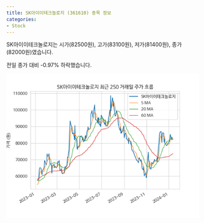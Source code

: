 ```yaml
---
title: SK아이이테크놀로지 (361610) 종목 정보
categories:
- Stock
---
```


SK아이이테크놀로지는 시가(82500원), 고가(83100원), 저가(81400원), 종가(82000원)였습니다.

전일 종가 대비 -0.97% 하락했습니다.

<!-- more -->

![361610](/assets/images/stock/361610.png)